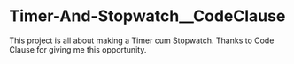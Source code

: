 # Timer-And-Stopwatch__CodeClause
This project is all about making a Timer cum Stopwatch. Thanks to Code Clause for giving me this opportunity.
